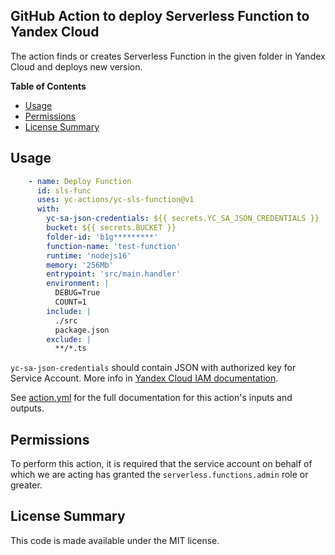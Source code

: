## GitHub Action to deploy Serverless Function to Yandex Cloud

The action finds or creates Serverless Function in the given folder in Yandex Cloud and deploys new version.

**Table of Contents**

<!-- toc -->

- [Usage](#usage)
- [Permissions](#permissions)
- [License Summary](#license-summary)

<!-- tocstop -->

## Usage

```yaml
    - name: Deploy Function
      id: sls-func
      uses: yc-actions/yc-sls-function@v1
      with:
        yc-sa-json-credentials: ${{ secrets.YC_SA_JSON_CREDENTIALS }}
        bucket: ${{ secrets.BUCKET }}
        folder-id: 'b1g*********'
        function-name: 'test-function'
        runtime: 'nodejs16'
        memory: '256Mb'
        entrypoint: 'src/main.handler'
        environment: | 
          DEBUG=True
          COUNT=1
        include: | 
          ./src
          package.json
        exclude: | 
          **/*.ts
```
`yc-sa-json-credentials` should contain JSON with authorized key for Service Account. More info in [Yandex Cloud IAM documentation](https://cloud.yandex.ru/docs/container-registry/operations/authentication#sa-json).

See [action.yml](action.yml) for the full documentation for this action's inputs and outputs.

## Permissions

To perform this action, it is required that the service account on behalf of which we are acting has granted the `serverless.functions.admin` role or greater.

## License Summary

This code is made available under the MIT license.
